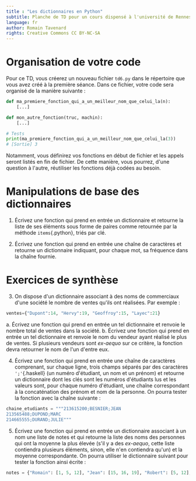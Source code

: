 ```yaml
---
title : "Les dictionnaires en Python"
subtitle: Planche de TD pour un cours dispensé à l'université de Rennes 2
language: fr
author: Romain Tavenard
rights: Creative Commons CC BY-NC-SA
---
```


# Organisation de votre code

Pour ce TD, vous créerez un nouveau fichier `td6.py` dans le répertoire que vous
avez créé à la première séance.
Dans ce fichier, votre code sera organisé de la manière suivante :

```python
def ma_premiere_fonction_qui_a_un_meilleur_nom_que_celui_la(n):
    [...]

def mon_autre_fonction(truc, machin):
    [...]

# Tests
print(ma_premiere_fonction_qui_a_un_meilleur_nom_que_celui_la(3))
# [Sortie] 3
```

Notamment, vous définirez vos fonctions en début de fichier et les appels seront
listés en fin de fichier. De cette manière, vous pourrez, d'une question à
l'autre, réutiliser les fonctions déjà codées au besoin.

# Manipulations de base des dictionnaires

1. Écrivez une fonction qui prend en entrée un dictionnaire et retourne la liste
de ses éléments sous forme de paires comme retournée par la méthode
`items`{.python}, triés par clé.

2. Écrivez une fonction qui prend en entrée une chaîne de caractères et retourne
un dictionnaire indiquant, pour chaque mot, sa fréquence dans la chaîne fournie.

# Exercices de synthèse

3. On dispose d'un dictionnaire associant à des noms de commerciaux d'une
société le nombre de ventes qu'ils ont réalisées.
Par exemple :
```python
ventes={"Dupont":14, "Hervy":19, "Geoffroy":15, "Layec":21}
```
a. Écrivez une fonction qui prend en entrée un tel dictionnaire et renvoie le
nombre total de ventes dans la société.
b. Écrivez une fonction qui prend en entrée un tel dictionnaire et renvoie le
nom du vendeur ayant réalisé le plus de ventes. Si plusieurs vendeurs sont
_ex-aequo_ sur ce critère, la fonction devra retourner le nom de l'un d'entre
eux.

4. Écrivez une fonction qui prend en entrée une chaîne de caractères comprenant,
sur chaque ligne, trois champs séparés par des caractères `';'`{.haskell} (un
    numéro d'étudiant, un nom et un prénom) et retourne un dictionnaire dont les
    clés sont les numéros d'étudiants lus et les valeurs sont, pour chaque
    numéro d'étudiant, une chaîne correspondant à la concaténation des prénom et
    nom de la personne. On pourra tester la fonction avec la chaîne suivante :
```python
chaine_etudiants = """213615200;BESNIER;JEAN
213565488;DUPOND;MARC
214665555;DURAND;JULIE"""
```

5. Écrivez une fonction qui prend en entrée un dictionnaire associant à un nom
une liste de notes et qui retourne la liste des noms des personnes qui ont la
moyenne la plus élevée (s'il y a des _ex-aequo_, cette liste contiendra
plusieurs éléments, sinon, elle n'en contiendra qu'un) et la moyenne
correspondante.
On pourra utiliser le dictionnaire suivant pour tester la fonction ainsi
écrite :
```python
notes = {"Romain": [1, 5, 12], "Jean": [15, 16, 19], "Robert": [5, 12], "Michel": []}
```
